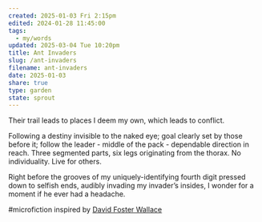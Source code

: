 ```yaml
---
created: 2025-01-03 Fri 2:15pm
edited: 2024-01-28 11:45:00
tags:
  - my/words
updated: 2025-03-04 Tue 10:20pm
title: Ant Invaders
slug: /ant-invaders
filename: ant-invaders
date: 2025-01-03
share: true
type: garden
state: sprout
---
```



Their trail leads to places I deem my own, which leads to conflict.

Following a destiny invisible to the naked eye; goal clearly set by those before it; follow the leader - middle of the pack - dependable direction in reach. Three segmented parts, six legs originating from the thorax. No individuality. Live for others.

Right before the grooves of my uniquely-identifying fourth digit pressed down to selfish ends, audibly invading my invader’s insides, I wonder for a moment if he ever had a headache.

#microfiction inspired by [David Foster Wallace](david-foster-wallace)